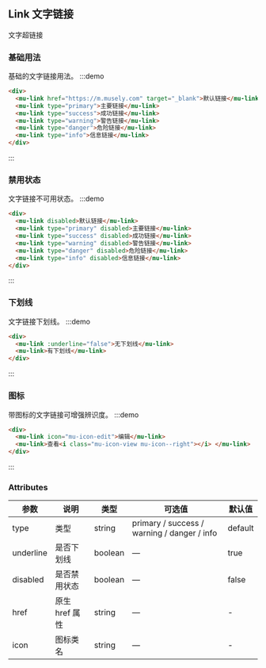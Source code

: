 <!--
 * @Author: Victor wang
 * @Date: 2020-04-24 00:57:48
 * @LastEditors: Victor.wang
 * @LastEditTime: 2020-04-24 01:44:57
 * @Description:
 -->

## Link 文字链接

文字超链接

### 基础用法

基础的文字链接用法。
:::demo

```html
<div>
  <mu-link href="https://m.musely.com" target="_blank">默认链接</mu-link>
  <mu-link type="primary">主要链接</mu-link>
  <mu-link type="success">成功链接</mu-link>
  <mu-link type="warning">警告链接</mu-link>
  <mu-link type="danger">危险链接</mu-link>
  <mu-link type="info">信息链接</mu-link>
</div>
```

:::

### 禁用状态

文字链接不可用状态。
:::demo

```html
<div>
  <mu-link disabled>默认链接</mu-link>
  <mu-link type="primary" disabled>主要链接</mu-link>
  <mu-link type="success" disabled>成功链接</mu-link>
  <mu-link type="warning" disabled>警告链接</mu-link>
  <mu-link type="danger" disabled>危险链接</mu-link>
  <mu-link type="info" disabled>信息链接</mu-link>
</div>
```

:::

### 下划线

文字链接下划线。
:::demo

```html
<div>
  <mu-link :underline="false">无下划线</mu-link>
  <mu-link>有下划线</mu-link>
</div>
```

:::

### 图标

带图标的文字链接可增强辨识度。
:::demo

```html
<div>
  <mu-link icon="mu-icon-edit">编辑</mu-link>
  <mu-link>查看<i class="mu-icon-view mu-icon--right"></i> </mu-link>
</div>
```

:::

### Attributes

| 参数      | 说明           | 类型    | 可选值                                      | 默认值  |
| --------- | -------------- | ------- | ------------------------------------------- | ------- |
| type      | 类型           | string  | primary / success / warning / danger / info | default |
| underline | 是否下划线     | boolean | —                                           | true    |
| disabled  | 是否禁用状态   | boolean | —                                           | false   |
| href      | 原生 href 属性 | string  | —                                           | -       |
| icon      | 图标类名       | string  | —                                           | -       |
